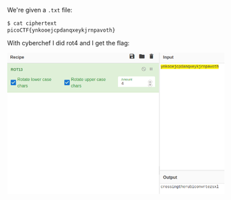 We're given a `.txt` file:

```
$ cat ciphertext 
picoCTF{ynkooejcpdanqxeykjrnpavoth}
```

With cyberchef I did rot4 and I get the flag:

![a](/images/picoctf2019-caesar/caesar1.png)
